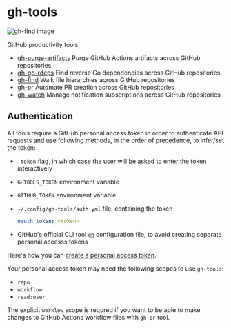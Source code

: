 # gh-tools

![gh-find image](https://user-images.githubusercontent.com/779965/105617575-09331480-5dad-11eb-82cb-bde13473aa4f.png)

GitHub productivity tools

- [gh-purge-artifacts](cmd/gh-purge-artifacts) Purge GitHub Actions artifacts across GitHub repositories
- [gh-go-rdeps](cmd/gh-go-rdeps) Find reverse Go dependencies across GitHub repositories
- [gh-find](cmd/gh-find) Walk file hierarchies across GitHub repositories
- [gh-pr](cmd/gh-pr) Automate PR creation across GitHub repositories
- [gh-watch](cmd/gh-watch) Manage notification subscriptions across GitHub repositories

## Authentication

All tools require a GitHub personal access token in order to authenticate API requests and use following methods, in the order of precedence, to infer/set the token:

- `-token` flag, in which case the user will be asked to enter the token interactively
- `GHTOOLS_TOKEN` environment variable
- `GITHUB_TOKEN` environment variable
- `~/.config/gh-tools/auth.yml` file, containing the token

    ```yaml
    oauth_token: <token>
    ```

- GitHub's official CLI tool [`gh`](https://github.com/cli/cli) configuration file, to avoid creating separate personal accesss tokens

Here's how you can [create a personal access token](https://docs.github.com/en/github/authenticating-to-github/creating-a-personal-access-token).

Your personal access token may need the following scopes to use `gh-tools`:

- `repo`
- `workflow`
- `read:user`

The explicit `worklow` scope is requred if you want to be able to make changes to GitHub Actions workflow files with `gh-pr` tool.
